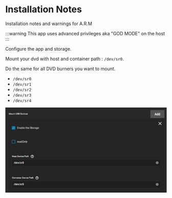 # Installation Notes

Installation notes and warnings for A.R.M

:::warning
This app uses advanced privileges aka "GOD MODE" on the host
:::

Configure the app and storage.

Mount your dvd with host and container path : `/dev/sr0`.

Do the same for all DVD burners you want to mount.

- `/dev/sr0`
- `/dev/sr1`
- `/dev/sr2`
- `/dev/sr3`
- `/dev/sr4`

![dvd-mount](./imgs/dvd-mount.png)
